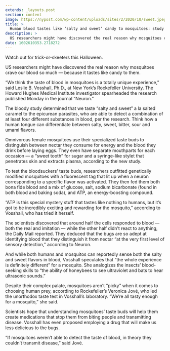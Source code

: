 ```yaml
--- 
extends: _layouts.post 
section: content 
image: https://nypost.com/wp-content/uploads/sites/2/2020/10/sweet.jpeg?quality=90&strip=all&w=1200 
title: > 
  Human blood tastes like ‘salty and sweet’ candy to mosquitoes: study 
description: > 
  US researchers might have discovered the real reason why mosquitoes crave our blood so much — because it tastes like candy to them.“We think the taste of blood in mosquitoes is a totally unique experience,” said Leslie B. Vosshall, Ph.D., at New York’s Rockefeller University.Think how a human tongue can differentiate between salty, sweet, bitter, sour and umami flavors.Omnivorous female mosquitoes use their specialized taste buds to distinguish between nectar they consume for energy and the blood they drink before laying eggs.Scientists hope that understanding mosquitoes’ taste buds will help them create medications that stop them from biting people and transmitting disease. 
date: 1602610353.2718272 
--- 
```

Watch out for trick-or-skeeters this Halloween.

US researchers might have discovered the real reason why mosquitoes crave our blood so much — because it tastes like candy to them.

“We think the taste of blood in mosquitoes is a totally unique experience,” said Leslie B. Vosshall, Ph.D., at New York’s Rockefeller University. The Howard Hughes Medical Institute investigator spearheaded the research published Monday in the journal “Neuron.”

The bloody study determined that we taste “salty and sweet” a la salted caramel to the epicurean parasites, who are able to detect a combination of at least four different substances in blood, per the research. Think how a human tongue can differentiate between salty, sweet, bitter, sour and umami flavors.

Omnivorous female mosquitoes use their specialized taste buds to distinguish between nectar they consume for energy and the blood they drink before laying eggs. They even have separate mouthparts for each occasion — a “sweet tooth” for sugar and a syringe-like stylet that penetrates skin and extracts plasma, according to the new study.

To test the bloodsuckers’ taste buds, researchers outfitted genetically modified mosquitoes with a fluorescent tag that lit up when a neuron corresponding to a specific flavor was activated. They then fed them both bona fide blood and a mix of glucose, salt, sodium bicarbonate (found in both blood and baking soda), and ATP, an energy-boosting compound.

“ATP is this special mystery stuff that tastes like nothing to humans, but it’s got to be incredibly exciting and rewarding for the mosquito,” according to Vosshall, who has tried it herself.

The scientists discovered that around half the cells responded to blood — both the real and imitation — while the other half didn’t react to anything, the Daily Mail reported. They deduced that the bugs are so adept at identifying blood that they distinguish it from nectar “at the very first level of sensory detection,” according to Neuron.

And while both humans and mosquitos can reportedly sense both the salty and sweet flavors in blood, Vosshall speculates that “the whole experience is definitely different” for a mosquito. She analogizes the insects’ blood-seeking skills to “the ability of honeybees to see ultraviolet and bats to hear ultrasonic sounds.”

Despite their complex palate, mosquitoes aren’t “picky” when it comes to choosing human prey, according to Rockefeller’s Veronica Jové, who led the unorthodox taste test in Vosshall’s laboratory. “We’re all tasty enough for a mosquito,” she said.

Scientists hope that understanding mosquitoes’ taste buds will help them create medications that stop them from biting people and transmitting disease. Vosshall has even proposed employing a drug that will make us less delicious to the bugs.

“If mosquitoes weren’t able to detect the taste of blood, in theory they couldn’t transmit disease,” said Jové.